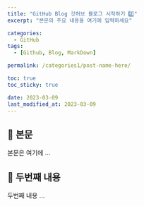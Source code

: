 ```yaml
---
title: "GitHub Blog 깃허브 블로그 시작하기 2️⃣"
excerpt: "본문의 주요 내용을 여기에 입력하세요"

categories:
  - GitHub
tags:
  - [Github, Blog, MarkDown]

permalink: /categories1/post-name-here/

toc: true
toc_sticky: true

date: 2023-03-09
last_modified_at: 2023-03-09
---
```


## 🦥 본문

본문은 여기에 ...


## 🦥 두번째 내용

두번째 내용 ...